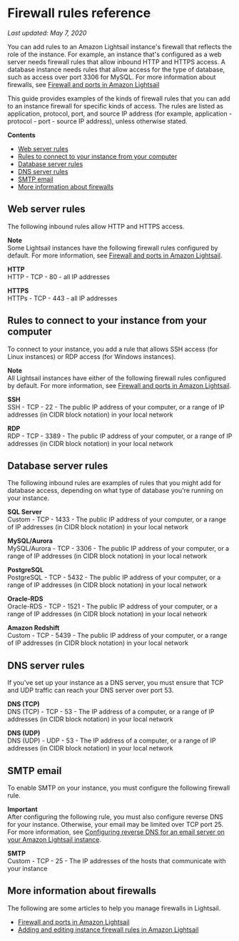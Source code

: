 # Firewall rules reference<a name="amazon-lightsail-firewall-rules-reference"></a>

 *Last updated: May 7, 2020* 

You can add rules to an Amazon Lightsail instance's firewall that reflects the role of the instance\. For example, an instance that's configured as a web server needs firewall rules that allow inbound HTTP and HTTPS access\. A database instance needs rules that allow access for the type of database, such as access over port 3306 for MySQL\. For more information about firewalls, see [Firewall and ports in Amazon Lightsail](understanding-firewall-and-port-mappings-in-amazon-lightsail.md)

This guide provides examples of the kinds of firewall rules that you can add to an instance firewall for specific kinds of access\. The rules are listed as application, protocol, port, and source IP address \(for example, application \- protocol \- port \- source IP address\), unless otherwise stated\.

**Contents**
+ [Web server rules](#firewall-web-server-rules)
+ [Rules to connect to your instance from your computer](#firewall-connect-to-instance)
+ [Database server rules](#firewall-database-server-rules)
+ [DNS server rules](#firewall-dns-server)
+ [SMTP email](#firewall-smtp)
+ [More information about firewalls](#rules-reference-more-information)

## Web server rules<a name="firewall-web-server-rules"></a>

The following inbound rules allow HTTP and HTTPS access\.

**Note**  
Some Lightsail instances have the following firewall rules configured by default\. For more information, see [Firewall and ports in Amazon Lightsail](understanding-firewall-and-port-mappings-in-amazon-lightsail.md)\.

**HTTP**  
HTTP \- TCP \- 80 \- all IP addresses

**HTTPS**  
HTTPs \- TCP \- 443 \- all IP addresses

## Rules to connect to your instance from your computer<a name="firewall-connect-to-instance"></a>

To connect to your instance, you add a rule that allows SSH access \(for Linux instances\) or RDP access \(for Windows instances\)\.

**Note**  
All Lightsail instances have either of the following firewall rules configured by default\. For more information, see [Firewall and ports in Amazon Lightsail](understanding-firewall-and-port-mappings-in-amazon-lightsail.md)\.

**SSH**  
SSH \- TCP \- 22 \- The public IP address of your computer, or a range of IP addresses \(in CIDR block notation\) in your local network

**RDP**  
RDP \- TCP \- 3389 \- The public IP address of your computer, or a range of IP addresses \(in CIDR block notation\) in your local network

## Database server rules<a name="firewall-database-server-rules"></a>

The following inbound rules are examples of rules that you might add for database access, depending on what type of database you're running on your instance\.

**SQL Server**  
Custom \- TCP \- 1433 \- The public IP address of your computer, or a range of IP addresses \(in CIDR block notation\) in your local network

**MySQL/Aurora**  
MySQL/Aurora \- TCP \- 3306 \- The public IP address of your computer, or a range of IP addresses \(in CIDR block notation\) in your local network

**PostgreSQL**  
PostgreSQL \- TCP \- 5432 \- The public IP address of your computer, or a range of IP addresses \(in CIDR block notation\) in your local network

**Oracle\-RDS**  
Oracle\-RDS \- TCP \- 1521 \- The public IP address of your computer, or a range of IP addresses \(in CIDR block notation\) in your local network

**Amazon Redshift**  
Custom \- TCP \- 5439 \- The public IP address of your computer, or a range of IP addresses \(in CIDR block notation\) in your local network

## DNS server rules<a name="firewall-dns-server"></a>

If you've set up your instance as a DNS server, you must ensure that TCP and UDP traffic can reach your DNS server over port 53\.

**DNS \(TCP\)**  
DNS \(TCP\) \- TCP \- 53 \- The IP address of a computer, or a range of IP addresses \(in CIDR block notation\) in your local network

**DNS \(UDP\)**  
DNS \(UDP\) \- UDP \- 53 \- The IP address of a computer, or a range of IP addresses \(in CIDR block notation\) in your local network

## SMTP email<a name="firewall-smtp"></a>

To enable SMTP on your instance, you must configure the following firewall rule\.

**Important**  
After configuring the following rule, you must also configure reverse DNS for your instance\. Otherwise, your email may be limited over TCP port 25\. For more information, see [Configuring reverse DNS for an email server on your Amazon Lightsail instance](amazon-lightsail-configuring-reverse-dns.md)\.

**SMTP**  
Custom \- TCP \- 25 \- The IP addresses of the hosts that communicate with your instance

## More information about firewalls<a name="rules-reference-more-information"></a>

The following are some articles to help you manage firewalls in Lightsail\.
+ [Firewall and ports in Amazon Lightsail](understanding-firewall-and-port-mappings-in-amazon-lightsail.md)
+ [Adding and editing instance firewall rules in Amazon Lightsail](amazon-lightsail-editing-firewall-rules.md)
